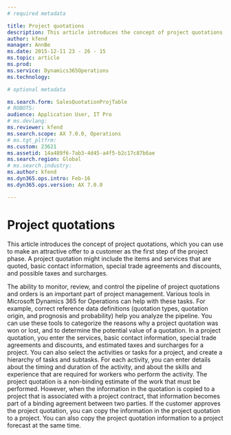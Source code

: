 ```yaml
---
# required metadata

title: Project quotations
description: This article introduces the concept of project quotations, which you can use to make an attractive offer to a customer as the first step of the project phase. A project quotation might include the items and services that are quoted, basic contact information, special trade agreements and discounts, and possible taxes and surcharges. 
author: kfend
manager: AnnBe
ms.date: 2015-12-11 23 - 26 - 15
ms.topic: article
ms.prod: 
ms.service: Dynamics365Operations
ms.technology: 

# optional metadata

ms.search.form: SalesQuotationProjTable
# ROBOTS: 
audience: Application User, IT Pro
# ms.devlang: 
ms.reviewer: kfend
ms.search.scope: AX 7.0.0, Operations
# ms.tgt_pltfrm: 
ms.custom: 23621
ms.assetid: 14a489f6-7ab3-4d45-a4f5-b2c17c87b6ae
ms.search.region: Global
# ms.search.industry: 
ms.author: kfend
ms.dyn365.ops.intro: Feb-16
ms.dyn365.ops.version: AX 7.0.0

---
```


# Project quotations

This article introduces the concept of project quotations, which you can use to make an attractive offer to a customer as the first step of the project phase. A project quotation might include the items and services that are quoted, basic contact information, special trade agreements and discounts, and possible taxes and surcharges. 

The ability to monitor, review, and control the pipeline of project quotations and orders is an important part of project management. Various tools in Microsoft Dynamics 365 for Operations can help with these tasks. For example, correct reference data definitions (quotation types, quotation origin, and prognosis and probability) help you analyze the pipeline. You can use these tools to categorize the reasons why a project quotation was won or lost, and to determine the potential value of a quotation. In a project quotation, you enter the services, basic contact information, special trade agreements and discounts, and estimated taxes and surcharges for a project. You can also select the activities or tasks for a project, and create a hierarchy of tasks and subtasks. For each activity, you can enter details about the timing and duration of the activity, and about the skills and experience that are required for workers who perform the activity. The project quotation is a non-binding estimate of the work that must be performed. However, when the information in the quotation is copied to a project that is associated with a project contract, that information becomes part of a binding agreement between two parties. If the customer approves the project quotation, you can copy the information in the project quotation to a project. You can also copy the project quotation information to a project forecast at the same time.


